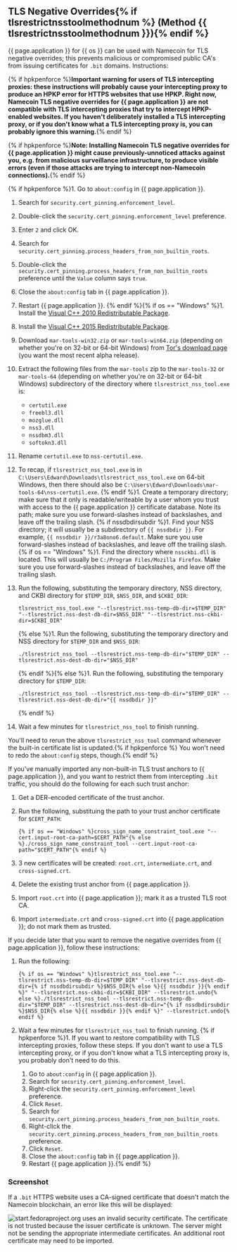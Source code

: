 ## TLS Negative Overrides{% if tlsrestrictnsstoolmethodnum %} (Method {{ tlsrestrictnsstoolmethodnum }}){% endif %}

{{ page.application }} for {{ os }} can be used with Namecoin for TLS negative overrides; this prevents malicious or compromised public CA's from issuing certificates for `.bit` domains.  Instructions:

{% if hpkpenforce %}**Important warning for users of TLS intercepting proxies: these instructions will probably cause your intercepting proxy to produce an HPKP error for HTTPS websites that use HPKP.  Right now, Namecoin TLS negative overrides for {{ page.application }} are not compatible with TLS intercepting proxies that try to intercept HPKP-enabled websites.  If you haven't deliberately installed a TLS intercepting proxy, or if you don't know what a TLS intercepting proxy is, you can probably ignore this warning.**{% endif %}

{% if hpkpenforce %}**Note: Installing Namecoin TLS negative overrides for {{ page.application }} might cause previously-unnoticed attacks against you, e.g. from malicious surveillance infrastructure, to produce visible errors (even if those attacks are trying to intercept non-Namecoin connections).**{% endif %}

{% if hpkpenforce %}1. Go to `about:config` in {{ page.application }}.
1. Search for `security.cert_pinning.enforcement_level`.
1. Double-click the `security.cert_pinning.enforcement_level` preference.
1. Enter `2` and click OK.
1. Search for `security.cert_pinning.process_headers_from_non_builtin_roots`.
1. Double-click the `security.cert_pinning.process_headers_from_non_builtin_roots` preference until the `Value` column says `true`.
1. Close the `about:config` tab in {{ page.application }}.
1. Restart {{ page.application }}.
{% endif %}{% if os == "Windows" %}1. Install the [Visual C++ 2010 Redistributable Package](https://www.microsoft.com/en-us/download/details.aspx?id=26999).
1. Install the [Visual C++ 2015 Redistributable Package](https://www.microsoft.com/en-us/download/details.aspx?id=53587).
1. Download `mar-tools-win32.zip` or `mar-tools-win64.zip` (depending on whether you're on 32-bit or 64-bit Windows) from [Tor's download page](https://dist.torproject.org/torbrowser/) (you want the most recent alpha release).
1. Extract the following files from the `mar-tools` zip to the `mar-tools-32` or `mar-tools-64` (depending on whether you're on 32-bit or 64-bit Windows) subdirectory of the directory where `tlsrestrict_nss_tool.exe` is:
    * `certutil.exe`
    * `freebl3.dll`
    * `mozglue.dll`
    * `nss3.dll`
    * `nssdbm3.dll`
    * `softokn3.dll`
1. Rename `certutil.exe` to `nss-certutil.exe`.
1. To recap, if `tlsrestrict_nss_tool.exe` is in `C:\Users\Edward\Downloads\tlsrestrict_nss_tool.exe` on 64-bit Windows, then there should also be `C:\Users\Edward\Downloads\mar-tools-64\nss-certutil.exe`.
{% endif %}1. Create a temporary directory; make sure that it only is readable/writeable by a user whom you trust with access to the {{ page.application }} certificate database.  Note its path; make sure you use forward-slashes instead of backslashes, and leave off the trailing slash.
{% if nssdbdirsubdir %}1. Find your NSS directory; it will usually be a subdirectory of `{{ nssdbdir }}`.  For example, `{{ nssdbdir }}/r3a8ono6.default`.  Make sure you use forward-slashes instead of backslashes, and leave off the trailing slash.
{% if os == "Windows" %}1. Find the directory where `nssckbi.dll` is located.  This will usually be `C:/Program Files/Mozilla Firefox`.  Make sure you use forward-slashes instead of backslashes, and leave off the trailing slash.
1. Run the following, substituting the temporary directory, NSS directory, and CKBI directory for `$TEMP_DIR`, `$NSS_DIR`, and `$CKBI_DIR`:
   
       tlsrestrict_nss_tool.exe "--tlsrestrict.nss-temp-db-dir=$TEMP_DIR" "--tlsrestrict.nss-dest-db-dir=$NSS_DIR" "--tlsrestrict.nss-ckbi-dir=$CKBI_DIR"
   {% else %}1. Run the following, substituting the temporary directory and NSS directory for `$TEMP_DIR` and `$NSS_DIR`:
   
       ./tlsrestrict_nss_tool --tlsrestrict.nss-temp-db-dir="$TEMP_DIR" --tlsrestrict.nss-dest-db-dir="$NSS_DIR"
   {% endif %}{% else %}1. Run the following, substituting the temporary directory for `$TEMP_DIR`:
   
       ./tlsrestrict_nss_tool --tlsrestrict.nss-temp-db-dir="$TEMP_DIR" --tlsrestrict.nss-dest-db-dir="{{ nssdbdir }}"
   {% endif %}
1. Wait a few minutes for `tlsrestrict_nss_tool` to finish running.

You'll need to rerun the above `tlsrestrict_nss_tool` command whenever the built-in certificate list is updated.{% if hpkpenforce %}  You won't need to redo the `about:config` steps, though.{% endif %}

If you've manually imported any non-built-in TLS trust anchors to {{ page.application }}, and you want to restrict them from intercepting `.bit` traffic, you should do the following for each such trust anchor:

1. Get a DER-encoded certificate of the trust anchor.
1. Run the following, substituing the path to your trust anchor certificate for `$CERT_PATH`:
   
       {% if os == "Windows" %}cross_sign_name_constraint_tool.exe "--cert.input-root-ca-path=$CERT_PATH"{% else %}./cross_sign_name_constraint_tool --cert.input-root-ca-path="$CERT_PATH"{% endif %}
   
1. 3 new certificates will be created: `root.crt`, `intermediate.crt`, and `cross-signed.crt`.
1. Delete the existing trust anchor from {{ page.application }}.
1. Import `root.crt` into {{ page.application }}; mark it as a trusted TLS root CA.
1. Import `intermediate.crt` and `cross-signed.crt` into {{ page.application }}; do not mark them as trusted.

If you decide later that you want to remove the negative overrides from {{ page.application }}, follow these instructions:

1. Run the following:
   
       {% if os == "Windows" %}tlsrestrict_nss_tool.exe "--tlsrestrict.nss-temp-db-dir=$TEMP_DIR" "--tlsrestrict.nss-dest-db-dir={% if nssdbdirsubdir %}$NSS_DIR{% else %}{{ nssdbdir }}{% endif %}" "--tlsrestrict.nss-ckbi-dir=$CKBI_DIR" --tlsrestrict.undo{% else %}./tlsrestrict_nss_tool --tlsrestrict.nss-temp-db-dir="$TEMP_DIR" --tlsrestrict.nss-dest-db-dir="{% if nssdbdirsubdir %}$NSS_DIR{% else %}{{ nssdbdir }}{% endif %}" --tlsrestrict.undo{% endif %}
   
1. Wait a few minutes for `tlsrestrict_nss_tool` to finish running.
{% if hpkpenforce %}1. If you want to restore compatibility with TLS intercepting proxies, follow these steps.  If you don't want to use a TLS intercepting proxy, or if you don't know what a TLS intercepting proxy is, you probably don't need to do this.
    1. Go to `about:config` in {{ page.application }}.
    1. Search for `security.cert_pinning.enforcement_level`.
    1. Right-click the `security.cert_pinning.enforcement_level` preference.
    1. Click `Reset`.
    1. Search for `security.cert_pinning.process_headers_from_non_builtin_roots`.
    1. Right-click the `security.cert_pinning.process_headers_from_non_builtin_roots` preference.
    1. Click `Reset`.
    1. Close the `about:config` tab in {{ page.application }}.
    1. Restart {{ page.application }}.{% endif %}

### Screenshot

If a `.bit` HTTPS website uses a CA-signed certificate that doesn't match the Namecoin blockchain, an error like this will be displayed:

![start.fedoraproject.org uses an invalid security certificate.  The certificate is not trusted because the issuer certificate is unknown.  The server might not be sending the appropriate intermediate certificates.  An additional root certificate may need to be imported.]({{site.baseurl}}images/screenshots/tls/tls-reject-firefox-linux-2018-08-01.png)
